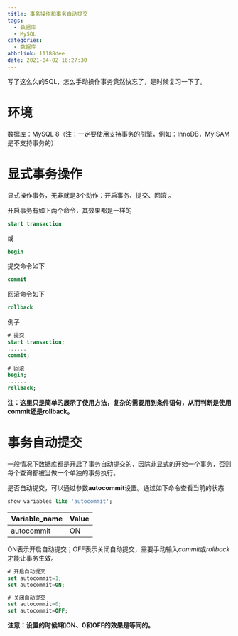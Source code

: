 ```yaml
---
title: 事务操作和事务自动提交
tags:
  - 数据库
  - MySQL
categories:
  - 数据库
abbrlink: 11188dee
date: 2021-04-02 16:27:30
---
```



写了这么久的SQL，怎么手动操作事务竟然快忘了，是时候复习一下了。



<!-- more -->



# 环境

数据库：MySQL 8（注：一定要使用支持事务的引擎，例如：InnoDB，MyISAM是不支持事务的）



# 显式事务操作

显式操作事务，无非就是3个动作：开启事务、提交、回滚 。

开启事务有如下两个命令，其效果都是一样的

``` sql
start transaction
```

或

``` sql
begin
```

提交命令如下

``` sql
commit
```

回滚命令如下

``` sql
rollback
```

例子

``` sql
# 提交
start transaction;
......
commit;

# 回滚
begin;
......
rollback;
```

**注：这里只是简单的展示了使用方法，复杂的需要用到条件语句，从而判断是使用commit还是rollback。**



# 事务自动提交

一般情况下数据库都是开启了事务自动提交的，因除非显式的开始一个事务，否则每个查询都被当做一个单独的事务执行。

是否自动提交，可以通过参数**autocommit**设置。通过如下命令查看当前的状态

``` sql
show variables like 'autocommit';
```

| Variable_name | Value |
| :------------ | ----- |
| autocommit    | ON    |

ON表示开启自动提交；OFF表示关闭自动提交，需要手动输入*commit*或*rollback*才能让事务生效。

```sql
# 开启自动提交
set autocommit=1;
set autocommit=ON;

# 关闭自动提交
set autocommit=0;
set autocommit=OFF;
```

**注意：设置的时候1和ON、0和OFF的效果是等同的。**